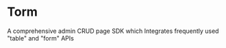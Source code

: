 # Torm

A comprehensive admin CRUD page SDK which Integrates frequently used "table" and "form" APIs
